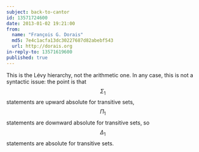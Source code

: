 ```yaml
---
subject: back-to-cantor
id: 13571724600
date: 2013-01-02 19:21:00
from:
  name: "François G. Dorais"
  md5: 7e4c1acfa13dc30227687d82abebf543
  url: http://dorais.org
in-reply-to: 13571619600
published: true
---
```

This is the Lévy hierarchy, not the arithmetic one. In any case, this is not a syntactic issue: the point is that $$\Sigma_1$$ statements are upward absolute for transitive sets, $$\Pi_1$$ statements are downward absolute for transitive sets, so $$\Delta_1$$ statements are absolute for transitive sets.
